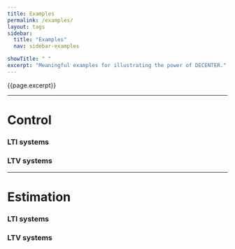 ```yaml
---
title: Examples
permalink: /examples/
layout: tags
sidebar:
  title: "Examples"
  nav: sidebar-examples

showTitle: " "
excerpt: "Meaningful examples for illustrating the power of DECENTER."
---
```


{{page.excerpt}}

***

# Control
### LTI systems

### LTV systems


***
# Estimation
### LTI systems

### LTV systems
